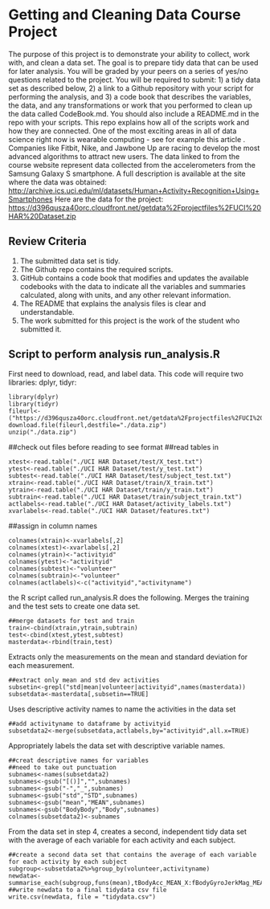 # Getting and Cleaning Data Course Project

The purpose of this project is to demonstrate your ability to collect, work with, and clean a data set. The goal is to prepare tidy data that can be used for later analysis. You will be graded by your peers on a series of yes/no questions related to the project. You will be required to submit: 1) a tidy data set as described below, 2) a link to a Github repository with your script for performing the analysis, and 3) a code book that describes the variables, the data, and any transformations or work that you performed to clean up the data called CodeBook.md. You should also include a README.md in the repo with your scripts. This repo explains how all of the scripts work and how they are connected.
One of the most exciting areas in all of data science right now is wearable computing - see for example this article . Companies like Fitbit, Nike, and Jawbone Up are racing to develop the most advanced algorithms to attract new users. The data linked to from the course website represent data collected from the accelerometers from the Samsung Galaxy S smartphone. A full description is available at the site where the data was obtained:
http://archive.ics.uci.edu/ml/datasets/Human+Activity+Recognition+Using+Smartphones 
Here are the data for the project:
https://d396qusza40orc.cloudfront.net/getdata%2Fprojectfiles%2FUCI%20HAR%20Dataset.zip 


## Review Criteria

1.	The submitted data set is tidy. 
2.	The Github repo contains the required scripts.
3.	GitHub contains a code book that modifies and updates the available codebooks with the data to indicate all the variables and summaries calculated, along with units, and any other relevant information.
4.	The README that explains the analysis files is clear and understandable.
5.	The work submitted for this project is the work of the student who submitted it.


## Script to perform analysis run_analysis.R

First need to download, read, and label data.
This code will require two libraries: dplyr, tidyr:

```
library(dplyr)
library(tidyr)
fileurl<-("https://d396qusza40orc.cloudfront.net/getdata%2Fprojectfiles%2FUCI%20HAR%20Dataset.zip")
download.file(fileurl,destfile="./data.zip")
unzip("./data.zip")
```
##check out files before reading to see format
##read tables in
```
xtest<-read.table("./UCI HAR Dataset/test/X_test.txt")
ytest<-read.table("./UCI HAR Dataset/test/y_test.txt")
subtest<-read.table("./UCI HAR Dataset/test/subject_test.txt")
xtrain<-read.table("./UCI HAR Dataset/train/X_train.txt")
ytrain<-read.table("./UCI HAR Dataset/train/y_train.txt")
subtrain<-read.table("./UCI HAR Dataset/train/subject_train.txt")
actlabels<-read.table("./UCI HAR Dataset/activity_labels.txt")
xvarlabels<-read.table("./UCI HAR Dataset/features.txt")
```
##assign in column names
```
colnames(xtrain)<-xvarlabels[,2]
colnames(xtest)<-xvarlabels[,2]
colnames(ytrain)<-"activityid"
colnames(ytest)<-"activityid"
colnames(subtest)<-"volunteer"
colnames(subtrain)<-"volunteer"
colnames(actlabels)<-c("activityid","activityname")
```


the R script called run_analysis.R does the following. 
Merges the training and the test sets to create one data set.
```
##merge datasets for test and train
train<-cbind(xtrain,ytrain,subtrain)
test<-cbind(xtest,ytest,subtest)
masterdata<-rbind(train,test)
```
Extracts only the measurements on the mean and standard deviation for each measurement.
```
##extract only mean and std dev activities
subsetin<-grepl("std|mean|volunteer|activityid",names(masterdata))
subsetdata<-masterdata[,subsetin==TRUE]
```
Uses descriptive activity names to name the activities in the data set
```
##add activityname to dataframe by activityid
subsetdata2<-merge(subsetdata,actlabels,by="activityid",all.x=TRUE)
```
Appropriately labels the data set with descriptive variable names. 
```
##creat descriptive names for variables
##need to take out punctuation
subnames<-names(subsetdata2)
subnames<-gsub("[()]","",subnames)
subnames<-gsub("-","_",subnames)
subnames<-gsub("std","STD",subnames)
subnames<-gsub("mean","MEAN",subnames)
subnames<-gsub("BodyBody","Body",subnames)
colnames(subsetdata2)<-subnames
```
From the data set in step 4, creates a second, independent tidy data set with the average of each variable for each activity and each subject.
```
##create a second data set that contains the average of each variable for each activity by each subject
subgroup<-subsetdata2%>%group_by(volunteer,activityname)
newdata<-summarise_each(subgroup,funs(mean),tBodyAcc_MEAN_X:fBodyGyroJerkMag_MEANFreq)
##write newdata to a final tidydata csv file
write.csv(newdata, file = "tidydata.csv")
```

